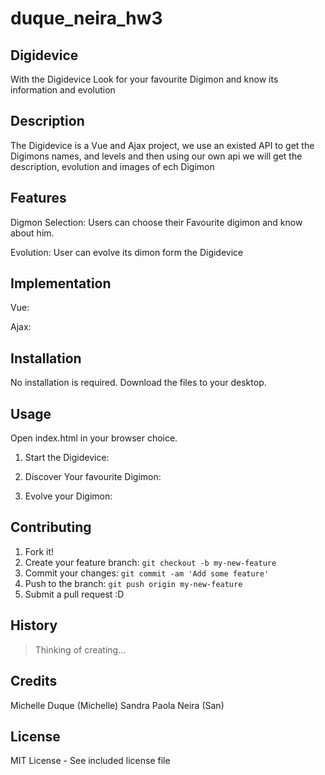 # duque_neira_hw3

## Digidevice 

With the Digidevice Look for your favourite Digimon and know its information and evolution

## Description

The Digidevice is a Vue and Ajax project, we use an existed API to get the Digimons names, and levels and then using our own api we will get the description, evolution and images of ech Digimon 


## Features

Digmon Selection: Users can choose their Favourite digimon and know about him.

Evolution: User can evolve its dimon form the Digidevice


## Implementation

Vue: 


Ajax:

## Installation
No installation is required. Download the files to your desktop.
## Usage
Open index.html in your browser choice.

1. Start the Digidevice: 

2. Discover Your favourite Digimon: 

3. Evolve your Digimon: 
   
## Contributing
1. Fork it!
2. Create your feature branch: `git checkout -b my-new-feature`
3. Commit your changes: `git commit -am 'Add some feature'`
4. Push to the branch: `git push origin my-new-feature`
5. Submit a pull request :D
## History
>Thinking of creating...
## Credits
Michelle Duque (Michelle) Sandra Paola Neira (San) 
## License
MIT License - See included license file